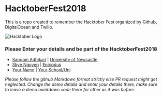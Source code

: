 # HacktoberFest2018
This is a repo created to remember the Hacktober Fest organized by Github, DigitalOcean and Twilio.

![Hacktober Logo ](https://raw.githubusercontent.com/asangam/HacktoberFest2018/master/hacktober_log.png)

### Please Enter your details and be part of the HacktoberFest2018

* [Sangam Adhikari](http://github.com/asangam) | [University of Newcastle](https://www.newcastle.edu.au/)
* [Skye Nguyen](http://github.com/sn31) | [Epicodus](https://www.epicodus.com/)
* [Your Name](http://yourgithuburl) | [Your School/Uni](https://www.youruniurl/)


*Please follow the github Markdown format strictly else PR request might get neglected.*
*Change the demo details and enter your details there, make sure to leave a demo markdown code there for other as it was before.*

